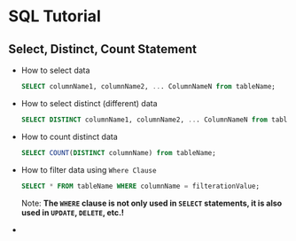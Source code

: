 # SQL Tutorial

## Select, Distinct, Count Statement
- How to select data
    ```SQL
    SELECT columnName1, columnName2, ... ColumnNameN from tableName;
    ```

- How to select distinct (different) data
    ```SQL
    SELECT DISTINCT columnName1, columnName2, ... ColumnNameN from tableName;
    ```
- How to count distinct data
    ```SQL
    SELECT COUNT(DISTINCT columnName) from tableName;
    ```
- How to filter data using ```Where Clause```
    ```SQL
    SELECT * FROM tableName WHERE columnName = filterationValue;
    ```
    Note: **The `WHERE` clause is not only used in `SELECT` statements, it is also used in `UPDATE`, `DELETE`, etc.!**

- 